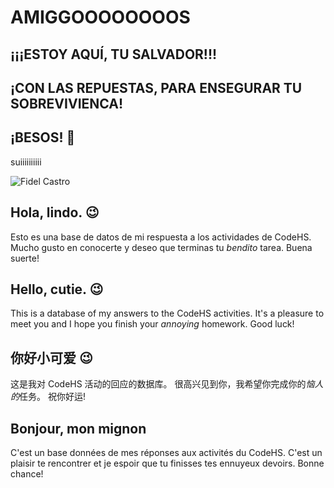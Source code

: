 # AMIGGOOOOOOOOS
## ¡¡¡ESTOY AQUÍ, TU SALVADOR!!!
## ¡CON LAS REPUESTAS, PARA ENSEGURAR TU SOBREVIVIENCA!
## ¡BESOS! 💋

suiiiiiiiiii

<img src="https://ichef.bbci.co.uk/news/976/cpsprodpb/090D/production/_92671320_003384846-1.jpg.webp" alt="Fidel Castro"/>

## Hola, lindo. 😉
Esto es una base de datos de mi respuesta a los actividades de CodeHS.
Mucho gusto en conocerte y deseo que terminas tu *bendito* tarea.
Buena suerte!

## Hello, cutie. 😉
This is a database of my answers to the CodeHS activities.
It's a pleasure to meet you and I hope you finish your *annoying* homework.
Good luck!

## 你好小可爱 😉
这是我对 CodeHS 活动的回应的数据库。
很高兴见到你，我希望你完成你的*恼人的*任务。
祝你好运!

## Bonjour, mon mignon
C'est un base données de mes réponses aux activités du CodeHS.
C'est un plaisir te rencontrer et je espoir que tu finisses tes ennuyeux devoirs.
Bonne chance!
